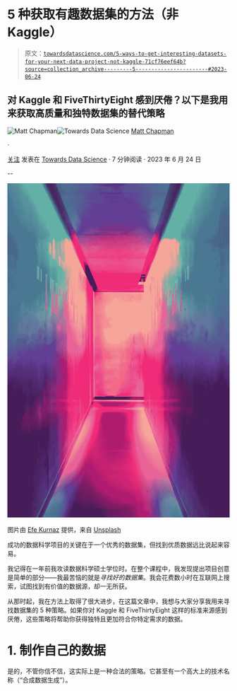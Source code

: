 # 5 种获取有趣数据集的方法（非 Kaggle）

> 原文：[`towardsdatascience.com/5-ways-to-get-interesting-datasets-for-your-next-data-project-not-kaggle-71cf76eef64b?source=collection_archive---------5-----------------------#2023-06-24`](https://towardsdatascience.com/5-ways-to-get-interesting-datasets-for-your-next-data-project-not-kaggle-71cf76eef64b?source=collection_archive---------5-----------------------#2023-06-24)

## 对 Kaggle 和 FiveThirtyEight 感到厌倦？以下是我用来获取高质量和独特数据集的替代策略

[](https://medium.com/@mattchapmanmsc?source=post_page-----71cf76eef64b--------------------------------)![Matt Chapman](https://medium.com/@mattchapmanmsc?source=post_page-----71cf76eef64b--------------------------------)[](https://towardsdatascience.com/?source=post_page-----71cf76eef64b--------------------------------)![Towards Data Science](https://towardsdatascience.com/?source=post_page-----71cf76eef64b--------------------------------) [Matt Chapman](https://medium.com/@mattchapmanmsc?source=post_page-----71cf76eef64b--------------------------------)

·

[关注](https://medium.com/m/signin?actionUrl=https%3A%2F%2Fmedium.com%2F_%2Fsubscribe%2Fuser%2Fbf7d13fc53db&operation=register&redirect=https%3A%2F%2Ftowardsdatascience.com%2F5-ways-to-get-interesting-datasets-for-your-next-data-project-not-kaggle-71cf76eef64b&user=Matt+Chapman&userId=bf7d13fc53db&source=post_page-bf7d13fc53db----71cf76eef64b---------------------post_header-----------) 发表在 [Towards Data Science](https://towardsdatascience.com/?source=post_page-----71cf76eef64b--------------------------------) · 7 分钟阅读 · 2023 年 6 月 24 日 [](https://medium.com/m/signin?actionUrl=https%3A%2F%2Fmedium.com%2F_%2Fvote%2Ftowards-data-science%2F71cf76eef64b&operation=register&redirect=https%3A%2F%2Ftowardsdatascience.com%2F5-ways-to-get-interesting-datasets-for-your-next-data-project-not-kaggle-71cf76eef64b&user=Matt+Chapman&userId=bf7d13fc53db&source=-----71cf76eef64b---------------------clap_footer-----------)

--

[](https://medium.com/m/signin?actionUrl=https%3A%2F%2Fmedium.com%2F_%2Fbookmark%2Fp%2F71cf76eef64b&operation=register&redirect=https%3A%2F%2Ftowardsdatascience.com%2F5-ways-to-get-interesting-datasets-for-your-next-data-project-not-kaggle-71cf76eef64b&source=-----71cf76eef64b---------------------bookmark_footer-----------)![](img/e876fa791ac0f463d9091464b6651ba9.png)

图片由 [Efe Kurnaz](https://unsplash.com/@efekurnaz) 提供，来自 [Unsplash](https://unsplash.com/photos/RnCPiXixooY)

成功的数据科学项目的关键在于一个优秀的数据集，但找到优质数据远比说起来容易。

我记得在一年前我攻读数据科学硕士学位时。在整个课程中，我发现提出项目创意是简单的部分——我最苦恼的就是*寻找好的数据集*。我会花费数小时在互联网上搜索，试图找到有价值的数据源，却一无所获。

从那时起，我在方法上取得了很大进步，在这篇文章中，我想与大家分享我用来寻找数据集的 5 种策略。如果你对 Kaggle 和 FiveThirtyEight 这样的标准来源感到厌倦，这些策略将帮助你获得独特且更加符合你特定需求的数据。

# 1. 制作自己的数据

是的，不管你信不信，这实际上是一种合法的策略。它甚至有一个高大上的技术名称（“合成数据生成”）。
